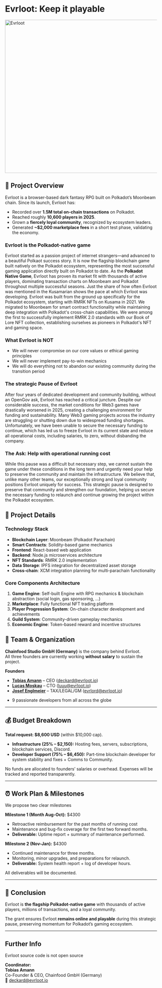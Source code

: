 


# Evrloot: Keep it playable


[<img width="750" height="506" alt="Evrloot" src="https://github.com/user-attachments/assets/78949042-9991-4341-a71a-ebcd709b3fce" />](https://youtu.be/RAvca9ur9CQ)




## 🔎 Project Overview

Evrloot is a browser-based dark fantasy RPG built on Polkadot’s Moonbeam chain. Since its launch, Evrloot has:

- Recorded over **1.5M total on-chain transactions** on Polkadot.
- Reached roughly **10,600 players in 2025**.
- Grown a **fiercely loyal community**, recognized by ecosystem leaders.
- Generated **~$2,000 marketplace fees** in a short test phase, validating the economy.

### Evrloot is the Polkadot-native game
Evrloot started as a passion project of internet strangers—and advanced to a beautiful Polkaot success story. It is now the flagship blockchain game built natively on the Polkadot ecosystem, representing the most successful gaming application directly built on Polkadot to date. As the **Polkadot Native Game**, Evrloot has proven its market fit with thousands of active players, dominating transaction charts on Moonbeam and Polkadot throughout multiple successful seasons. Just the share of how often Evrloot was mentioned in the Kusamarian shows the pace at which Evrloot was developing. 
Evrloot was built from the ground up specifically for the Polkadot ecosystem, starting with RMRK NFTs on Kusama in 2021. We migrated to Moonbeam for smart contract functionality while maintaining deep integration with Polkadot's cross-chain capabilities. We were among the first to successfully implement RMRK 2.0 standards with our Book of Lore NFT collection, establishing ourselves as pioneers in Polkadot's NFT and gaming space.

### What Evrloot is NOT
- We will never compromise on our core values or ethical gaming principles
- We will never implement pay-to-win mechanics
- We will do everything not to abandon our existing community during the transition period

### The strategic Pause of Evrloot
After four years of dedicated development and community building, without an OpenGov ask, Evrloot has reached a critical juncture. Despite our considerable success, the market conditions for Web3 games have drastically worsened in 2025, creating a challenging environment for funding and sustainability. Many Web3 gaming projects across the industry are struggling or shutting down due to widespread funding shortages. 
Unfortunately, we have been unable to secure the necessary funding to continue, which has led us to freeze Evrloot in its current state and reduce all operational costs, including salaries, to zero, without disbanding the company. 

### The Ask: Help with operational running cost
While this pause was a difficult but necessary step, we cannot sustain the game under these conditions in the long term and urgently need your help to preserve the community and maintain the infrastructure. We believe that, unlike many other teams, our exceptionally strong and loyal community positions Evrloot uniquely for success. This strategic pause is designed to preserve that community and strengthen our foundation, helping us secure the necessary funding to relaunch and continue growing the project within the Polkadot ecosystem.


## 🥗 Project Details

### Technology Stack
- **Blockchain Layer**: Moonbeam (Polkadot Parachain)
- **Smart Contracts**: Solidity-based game mechanics
- **Frontend**: React-based web application
- **Backend**: Node.js microservices architecture
- **NFT Standards**: RMRK 2.0 implementation
- **Data Storage**: IPFS integration for decentralized asset storage
- **Cross-chain**: XCM integration planning for multi-parachain functionality

### Core Components Architecture
1. **Game Engine**: Self-built Engine with RPG mechanics & blockchain abstraction (social login, gas sponsoring, ...)
2. **Marketplace**: Fully functional NFT trading platform
3. **Player Progression System**: On-chain character development and achievements
4. **Guild System**: Community-driven gameplay mechanics
5. **Economic Engine**: Token-based reward and incentive structures




## 👔 Team & Organization
**Chainfood Studio GmbH (Germany)** is the company behind Evrloot.  
All three founders are currently working **without salary** to sustain the project.

**Founders**
- [**Tobias Amann**](https://www.linkedin.com/in/tobias-amann-375bba83/) – CEO (deckard@evrloot.io)  
- [**Lucas Moskau**](https://www.linkedin.com/in/lucas-moskau-06a765171/) – CTO (luuu@evrloot.io)  
- [**Josef Englmeier**](https://www.linkedin.com/in/josef-englmeier-84188952/) – TAX/LEGAL/GM (evrlord@evrloot.io)  

+ 9 passionate developers from all across the globe

---

## 💰 Budget Breakdown
**Total request: $8,600 USD** (within $10,000 cap).

- **Infrastructure (25% – $2,150):** Hosting fees, servers, subscriptions, blockchain services, Discord.  
- **Developer Support (75% – $6,450):** Part-time blockchain developer for system stability and fixes + Comms to Community.  

No funds are allocated to founders’ salaries or overhead. Expenses will be tracked and reported transparently.

---

## ⏰ Work Plan & Milestones
We propose two clear milestones 

**Milestone 1 (Month Aug-Oct):** $4300 
- Retroactive reimbursement for the past months of running cost  
- Maintenance and bug-fix coverage for the first two forward months.  
- **Deliverable:** Uptime report + summary of maintenance performed.  

**Milestone 2 (Nov-Jan):** $4300 
- Continued maintenance for three months.  
- Monitoring, minor upgrades, and preparations for relaunch.  
- **Deliverable:** System health report + log of developer hours.  

All deliverables will be documented.

---


## 🥬 Conclusion
Evrloot is **the flagship Polkadot-native game** with thousands of active players, millions of transactions, and a loyal community.  

The grant ensures Evrloot **remains online and playable** during this strategic pause, preserving momentum for Polkadot’s gaming ecosystem.

---

## Further Info
Evrloot source code is not open source

**Coordinator:**  
**Tobias Amann**  
Co-Founder & CEO, Chainfood GmbH (Germany)  
📧 deckard@evrloot.io
